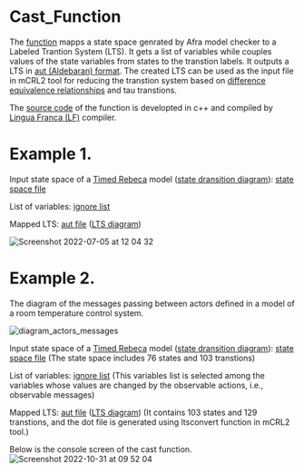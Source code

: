 # Cast_Function

The <a href="https://github.com/fereidoun-moradi/cast_function/blob/main/castfunction_variables">function</a> mapps a state space genrated by Afra model checker to a Labeled Trantion System (LTS). 
It gets a list of variables while couples values of the state variables from states to the transtion labels. 
It outputs a LTS in <a href="https://www.mcrl2.org/web/user_manual/language_reference/lts.html#language-aut-lts">aut (Aldebaran) format</a>. The created LTS can be used as the input file in mCRL2 tool for reducing the transtion system based on <a href="https://www.mcrl2.org/web/user_manual/tools/release/ltsconvert.html">difference equivalence relationships</a> and tau transtions.

The <a href="https://github.com/fereidoun-moradi/cast_function/blob/main/castfunction_variables.lf">source code</a> of the function is developted in c++ and compiled by  <a href="https://www.lf-lang.org/download">Lingua Franca (LF)</a> compiler. 



# Example 1.
Input state space of a <a href="https://github.com/fereidoun-moradi/Abstraction-tool/blob/main/RV-Example.rebeca">Timed Rebeca</a> model (<a href="https://github.com/fereidoun-moradi/cast_function/blob/main/RV_Example.png">state dransition diagram</a>): <a href="https://github.com/fereidoun-moradi/cast_function/blob/main/RV-Example.statespace">state space file</a>

List of variables:  <a href="https://github.com/fereidoun-moradi/cast_function/blob/main/variables_list">ignore list</a>

Mapped LTS: <a href="https://github.com/fereidoun-moradi/cast_function/blob/main/castfile.aut">aut file</a> (<a href="https://github.com/fereidoun-moradi/cast_function/blob/main/mapped_lts.pdf">LTS diagram</a>)

![Screenshot 2022-07-05 at 12 04 32](https://user-images.githubusercontent.com/45528113/177304089-46e46617-750b-4b88-a831-032044330d7b.png)

# Example 2.
The diagram of the messages passing between actors defined in a model of a room temperature control system.

![diagram_actors_messages](https://user-images.githubusercontent.com/45528113/198962230-89231591-082f-4591-b449-b58471ea3488.jpg)

Input state space of a <a href="https://github.com/fereidoun-moradi/cast_function/blob/main/OneRoomTemp_mode.rebeca">Timed Rebeca</a> model (<a href="https://github.com/fereidoun-moradi/cast_function/blob/main/state_transition_diagram.png">state dransition diagram</a>): <a href="https://github.com/fereidoun-moradi/cast_function/blob/main/OneRoomTemp_mode.statespace">state space file</a> (The state space includes 76 states and 103 transtions)

List of variables:  <a href="https://github.com/fereidoun-moradi/cast_function/blob/main/variables_list_exp2">ignore list</a>
(This variables list is selected among the variables whose values are changed by the observable actions, i.e., observable messages)

Mapped LTS: <a href="https://github.com/fereidoun-moradi/cast_function/blob/main/castfile_exp2.aut">aut file</a> (<a href="https://github.com/fereidoun-moradi/cast_function/blob/main/state%20transition%20diagram%20exp2.png">LTS diagram</a>) (It contains 103 states and 129 transtions, and the dot file is generated using ltsconvert function in mCRL2 tool.)



Below is the console screen of the cast function.
![Screenshot 2022-10-31 at 09 52 04](https://user-images.githubusercontent.com/45528113/198969112-9cd46046-db00-4273-afe9-8d337abae538.png)

